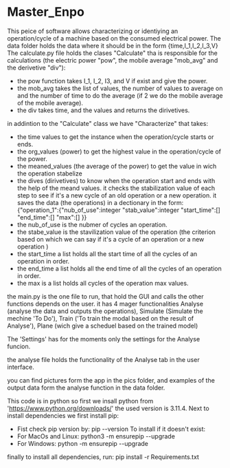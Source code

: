 # Master_Enpo
  This peice of software allows characterizing or identiying an operation/cycle of a machine based on the 
consumed electrical power.
  The data folder holds the data where it should be in the form {time,I_1,I_2,I_3,V}
  The calculate.py file holds the clases "Calculate" tha is responsible for the calculations (the electric power "pow",
the mobile average "mob_avg" and the derivetive "div"):
- the pow function takes I_1, I_2, I3, and V if exist and give the power.
- the mob_avg takes the list of values, the number of values to average on and the number of time to do the average
(if 2 we do the mobile average of the mobile average).
- the div takes time, and the values and returns the dirivetives.

in addintion to the "Calculate" class we have "Characterize" that takes:
- the time values to get the instance when the operation/cycle starts or ends.
- the org_values (power) to get the highest value in the operation/cycle of the power.
- the meaned_values (the average of the power) to get the value in wich the operation stabelize
- the dives (dirivetives) to know when the operation start and ends with the help of the meand values.
it checks the stabilization value of each step to see if it's a new cycle of an old operation or a new operation.
it saves the data (the operations) in a dectionary in the form:
{"operation_1":{"nub_of_use":integer
                "stab_value":integer
                "start_time":[]
                "end_time":[]
                "max":[]
                }}
- the nub_of_use is the nubmer of cycles an operation.
- the stabe_value is the stavilization value of the operation (the criterion based on which we can say if it's a cycle of
an operation or a new operation )
- the start_time a list holds all the start time of all the cycles of an operation in order.
- the end_time a list holds all the end time of all the cycles of an operation in order.
- the max is a list holds all cycles of the operation max values.

the main.py is the one file to run, that hold the GUI and calls the other functions depends on the user.
  it has 4 mager functionalities Analyse (analyse the data and outputs the operations), Simulate (Simulate the mechine 'To Do'), Train ('To train the modal based on the result of Analyse'), Plane (wich give a scheduel based on the trained model)

  The 'Settings' has for the moments only the settings for the Analyse funcion.

the analyse file holds the functionality of the Analyse tab in the user interface.

you can find pictures form the app in the pics folder, and examples of the output data form the analyse function in the data folder.

This code is in python so first we insall python from 'https://www.python.org/downloads/' the used version is 3.11.4.
Next to install dependencies we first install pip:
- Fist check pip version by: pip --version
To install if it doesn't exist:
- For MacOs and Linux: python3 -m ensurepip --upgrade
- For Windows: python -m ensurepip --upgrade

finally to install all dependencies, run: pip install -r Requirements.txt